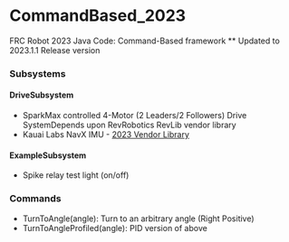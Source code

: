 # CommandBased_2023
FRC Robot 2023 Java Code: Command-Based framework
** Updated to 2023.1.1 Release version

### Subsystems

#### DriveSubsystem
* SparkMax controlled 4-Motor (2 Leaders/2 Followers) Drive SystemDepends upon RevRobotics RevLib vendor library
* Kauai Labs NavX IMU - [2023 Vendor Library](https://dev.studica.com/releases/2023/NavX.json) 

#### ExampleSubsystem
* Spike relay test light (on/off)

### Commands

* TurnToAngle(angle): Turn to an arbitrary angle (Right Positive) 
* TurnToAngleProfiled(angle): PID version of above
